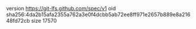 version https://git-lfs.github.com/spec/v1
oid sha256:4da2b15afa2355a762a3e0f4dcbb5ab72ee8ff971e2657b889e8a21648fd72cb
size 17570
